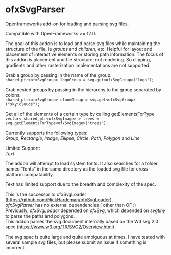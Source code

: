 # ofxSvgParser
Openframeworks add-on for loading and parsing svg files.

Compatible with OpenFrameworks >= 12.0. 

The goal of this addon is to load and parse svg files while maintaining the structure of the file, ie _groups_ and _children_, etc.
Helpful for layout and placement of interactive elements or storing path information. 
The focus of this addon is placement and file structure; not rendering. So clipping, gradients and other rasterization implementations are not supported. 

Grab a group by passing in the name of the group. <br/>
`shared_ptr<ofxSvgGroup> logoGroup = svg.get<ofxSvgGroup>("logo");`

Grab nested groups by passing in the hierarchy to the group separated by colons. <br/>
`shared_ptr<ofxSvgGroup> cloudGroup = svg.get<ofxSvgGroup>("sky:clouds");`

Get all of the elements of a certain type by calling getElementsForType <br/>
`vector< shared_ptr<ofxSvgImage> > trees = svg.getElementsForType<ofxSvgImage>("trees");`


Currently supports the following types:<br/>
_Group_, _Rectangle_, _Image_, _Ellipse_, _Circle_, _Path_, _Polygon_ and _Line_

Limited Support:<br/>
_Text_

The addon will attempt to load system fonts. It also searches for a folder named "fonts" in the same directory as the loaded svg file for cross platform compatability.

Text has limited support due to the breadth and complexity of the spec. <br/>

This is the successor to ofxSvgLoader (https://github.com/NickHardeman/ofxSvgLoader). <br/>
_ofxSvgParser_ has no external dependencies ( other than OF :) <br/>
Previously, _ofxSvgLoader_ depended on _ofxSvg_, which depended on _svgtiny_ to parse the paths and polygons. <br/>
This addon parses the svg document internally based on the W3 svg 2.0 spec (https://www.w3.org/TR/SVG2/Overview.html).<br/>

The svg spec is quite large and quite ambiguous at times. I have tested with several sample svg files, but please submit an issue if something is incorrect.



